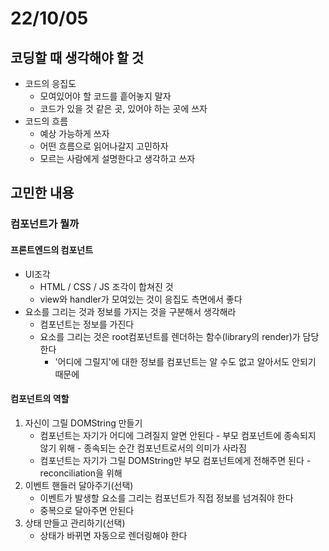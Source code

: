 # 22/10/05

## 코딩할 때 생각해야 할 것

- 코드의 응집도
	- 모여있어야 할 코드를 흩어놓지 말자
	- 코드가 있을 것 같은 곳, 있어야 하는 곳에 쓰자
- 코드의 흐름
	- 예상 가능하게 쓰자
	- 어떤 흐름으로 읽어나갈지 고민하자
	- 모르는 사람에게 설명한다고 생각하고 쓰자

## 고민한 내용

### 컴포넌트가 뭘까

#### 프론트엔드의 컴포넌트

- UI조각
    - HTML / CSS / JS 조각이 합쳐진 것
    - view와 handler가 모여있는 것이 응집도 측면에서 좋다
- 요소를 그리는 것과 정보를 가지는 것을 구분해서 생각해라
    - 컴포넌트는 정보를 가진다
    - 요소를 그리는 것은 root컴포넌트를 렌더하는 함수(library의 render)가 담당한다
        - '어디에 그릴지'에 대한 정보를 컴포넌트는 알 수도 없고 알아서도 안되기 때문에


#### 컴포넌트의 역할
1. 자신이 그릴 DOMString 만들기
    - 컴포넌트는 자기가 어디에 그려질지 알면 안된다 - 부모 컴포넌트에 종속되지 않기 위해 - 종속되는 순간 컴포넌트로서의 의미가 사라짐
    - 컴포넌트는 자기가 그릴 DOMString만 부모 컴포넌트에게 전해주면 된다 - reconciliation을 위해
2. 이벤트 핸들러 달아주기(선택)
    - 이벤트가 발생할 요소를 그리는 컴포넌트가 직접 정보를 넘겨줘야 한다
    - 중복으로 달아주면 안된다
3. 상태 만들고 관리하기(선택)
    - 상태가 바뀌면 자동으로 렌더링해야 한다
 